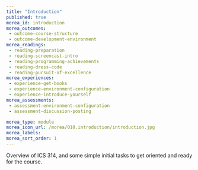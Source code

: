 ```yaml
---
title: "Introduction"
published: true
morea_id: introduction
morea_outcomes:
 - outcome-course-structure
 - outcome-development-environment
morea_readings:
 - reading-preparation
 - reading-screencast-intro
 - reading-programming-achievements
 - reading-dress-code
 - reading-pursuit-of-excellence
morea_experiences:
 - experience-get-books
 - experience-environment-configuration
 - experience-introduce-yourself
morea_assessments:
 - assessment-environment-configuration
 - assessment-discussion-posting

morea_type: module
morea_icon_url: /morea/010.introduction/introduction.jpg
morea_labels:
morea_sort_order: 1
---
```


Overview of ICS 314, and some simple initial tasks to get oriented and ready for the course.